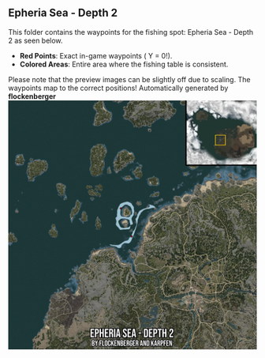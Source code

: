 ## Epheria Sea - Depth 2
This folder contains the waypoints for the fishing spot: Epheria Sea - Depth 2 as seen below.

- **Red Points**: Exact in-game waypoints ( Y = 0!).
- **Colored Areas**: Entire area where the fishing table is consistent.

Please note that the preview images can be slightly off due to scaling. The waypoints map to the correct positions!
Automatically generated by **flockenberger**
![preview_Epheria Sea - Depth 2](./Preview.webp)